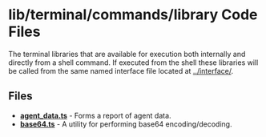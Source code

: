 # lib/terminal/commands/library Code Files
The terminal libraries that are available for execution both internally and directly from a shell command. If executed from the shell these libraries will be called from the same named interface file located at [../interface/](../interface).

## Files
<!-- Do not edit below this line.  Contents dynamically populated. -->

* **[agent_data.ts](agent_data.ts)** - Forms a report of agent data.
* **[base64.ts](base64.ts)** - A utility for performing base64 encoding/decoding.